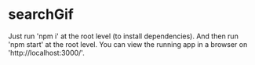 # searchGif
Just run 'npm i' at the root level (to install dependencies).
And then run 'npm start' at the root level.
You can view the running app in a browser on 'http://localhost:3000/'.
